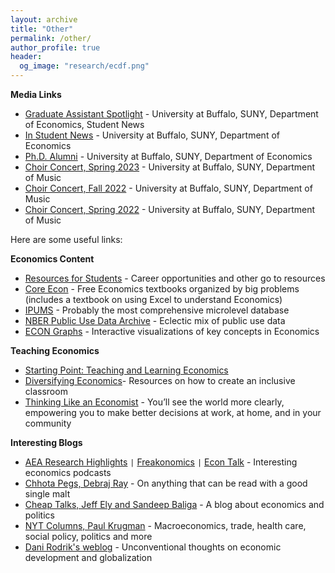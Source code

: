 ```yaml
---
layout: archive
title: "Other"
permalink: /other/
author_profile: true
header:
  og_image: "research/ecdf.png"
---
```

**Media Links**

 - [Graduate Assistant Spotlight](https://arts-sciences.buffalo.edu/economics/news-events/student-news/graduate-assistant-spotlight-sandipa-bhattacharjee.html) - University at Buffalo, SUNY, Department of Economics, Student News
 - [In Student News](https://arts-sciences.buffalo.edu/economics/news-events/student-news/sandipa-bhattacharjee.html) - University at Buffalo, SUNY, Department of Economics
 - [Ph.D. Alumni](https://arts-sciences.buffalo.edu/economics/graduate/phd/phd-alumni-collapsable.html#collapsible_1808566155) - University at Buffalo, SUNY, Department of Economics
 - [Choir Concert, Spring 2023](https://www.youtube.com/watch?v=JryFJaF0HlU&list=WL&index=8&t=7126s) - University at Buffalo, SUNY, Department of Music
 - [Choir Concert, Fall 2022](https://www.youtube.com/watch?v=Zc2ho7Yxo3k&t=4763s) - University at Buffalo, SUNY, Department of Music
 - [Choir Concert, Spring 2022](https://www.youtube.com/watch?v=G9PeJJipmQY&t=5122s) - University at Buffalo, SUNY, Department of Music

Here are some useful links:

**Economics Content**
- [Resources for Students](https://www.aeaweb.org/resources/students) - Career opportunities and other go to resources
- [Core Econ](https://www.core-econ.org/) - Free Economics textbooks organized by big problems (includes a textbook on using Excel to understand Economics)
- [IPUMS](https://www.ipums.org/) - Probably the most comprehensive microlevel database
- [NBER Public Use Data Archive](https://www.nber.org/research/data?page=1&perPage=50) - Eclectic mix of public use data
- [ECON Graphs](https://www.econgraphs.org/) - Interactive visualizations of key concepts in Economics

**Teaching Economics**
- [Starting Point: Teaching and Learning Economics](https://serc.carleton.edu/econ/teaching_methods/index.html)
- [Diversifying Economics](https://diversifyingecon.org/?title=Main_Page)- Resources on how to create an inclusive classroom
- [Thinking Like an Economist](https://podcasts.apple.com/us/podcast/think-like-an-economist/id1523898793) - You’ll see the world more clearly, empowering you to make better decisions at work, at home, and in your community

**Interesting Blogs**
- [AEA Research Highlights](https://www.aeaweb.org/research/podcasts) `|` [Freakonomics](https://freakonomics.com/) `|` [Econ Talk](https://www.econtalk.org/) - Interesting economics podcasts 
- [Chhota Pegs, Debraj Ray](http://debrajray.blogspot.com/) - On anything that can be read with a good single malt
- [Cheap Talks, Jeff Ely and Sandeep Baliga](https://cheaptalk.org/) - A blog about economics and politics
- [NYT Columns, Paul Krugman](https://www.nytimes.com/column/paul-krugman) - Macroeconomics, trade, health care, social policy, politics and more
- [Dani Rodrik's weblog](https://rodrik.typepad.com/) - Unconventional thoughts on economic development and globalization

